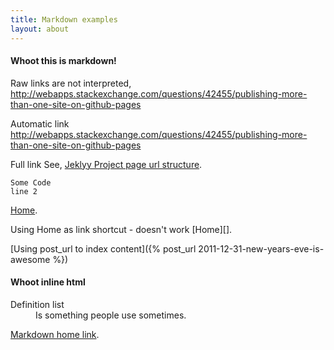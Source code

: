 ```yaml
---
title: Markdown examples
layout: about
---
```



#### Whoot this is markdown!

Raw links are not interpreted,
http://webapps.stackexchange.com/questions/42455/publishing-more-than-one-site-on-github-pages

Automatic link
<http://webapps.stackexchange.com/questions/42455/publishing-more-than-one-site-on-github-pages>

Full link See, [Jeklyy Project page url structure](http://jekyllrb.com/docs/github-pages/#project-page-url-structure).


```
Some Code
line 2
```

[Home](index.html).

Using Home as link shortcut - doesn't work
[Home][].


[Using post_url to index content]({% post_url 2011-12-31-new-years-eve-is-awesome %})

#### Whoot inline html

<dl>
  <dt>Definition list</dt>
  <dd>Is something people use sometimes.</dd>
</dl>

[Markdown home link](index.html).

